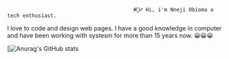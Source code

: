                       
                                              
                                             #🙋‍♂️ Hi, i'm Nneji Obioma a tech enthusiast. 
I love to code and design web pages. I have a good knowledge in computer and have been working with systesm for more than 15 years now. 😀😀😀 

[![Anurag's GitHub stats](https://github-readme-stats.vercel.app/api?username=anuraghazra)

